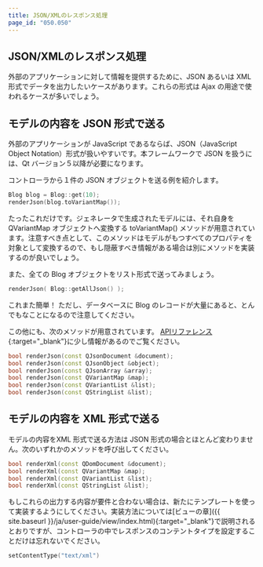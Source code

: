 ```yaml
---
title: JSON/XMLのレスポンス処理
page_id: "050.050"
---
```


## JSON/XMLのレスポンス処理

外部のアプリケーションに対して情報を提供するために、JSON あるいは XML 形式でデータを出力したいケースがあります。これらの形式は Ajax の用途で使われるケースが多いでしょう。

## モデルの内容を JSON 形式で送る

外部のアプリケーションが JavaScript であるならば、JSON（JavaScript Object Notation）形式が扱いやすいです。本フレームワークで JSON を扱うには、Qt バージョン５以降が必要になります。

コントローラから１件の JSON オブジェクトを送る例を紹介します。

```c++
Blog blog = Blog::get(10);
renderJson(blog.toVariantMap());
```

たったこれだけです。ジェネレータで生成されたモデルには、それ自身を QVariantMap オブジェクトへ変換する toVariantMap() メソッドが用意されています。注意すべき点として、このメソッドはモデルがもつすべてのプロパティを対象として変換するので、もし隠蔽すべき情報がある場合は別にメソッドを実装するのが良いでしょう。

また、全ての Blog オブジェクトをリスト形式で送ってみましょう。

```c++
renderJson( Blog::getAllJson() );
```

これまた簡単！ ただし、データベースに Blog のレコードが大量にあると、とんでもなことになるので注意してください。

この他にも、次のメソッドが用意されています。 [APIリファレンス](http://treefrogframework.org/tf_doxygen/classTActionController.html){:target="_blank"}に少し情報があるのでご覧ください。

```c++
bool renderJson(const QJsonDocument &document);
bool renderJson(const QJsonObject &object);
bool renderJson(const QJsonArray &array);
bool renderJson(const QVariantMap &map);
bool renderJson(const QVariantList &list);
bool renderJson(const QStringList &list);
```

## モデルの内容を XML 形式で送る

モデルの内容をXML 形式で送る方法は JSON 形式の場合とほとんど変わりません。次のいずれかのメソッドを呼び出してください。

```c++
bool renderXml(const QDomDocument &document);
bool renderXml(const QVariantMap &map);
bool renderXml(const QVariantList &list);
bool renderXml(const QStringList &list);
```

もしこれらの出力する内容が要件と合わない場合は、新たにテンプレートを使って実装するようにしてください。実装方法については[ビューの章]({{ site.baseurl }}/ja/user-guide/view/index.html){:target="_blank"}で説明されるとおりですが、コントローラの中でレスポンスのコンテントタイプを設定することだけは忘れないでください。

```c++
setContentType("text/xml")
```